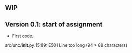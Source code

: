 ## WIP


## Version 0.1: start of assignment

* First code.

src/unc/__init__.py:15:89: E501 Line too long (94 > 88 characters)
